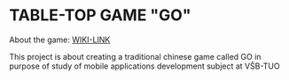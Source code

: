 <h1>TABLE-TOP GAME "GO"</h1>
<p>About the game: <a href="https://en.wikipedia.org/wiki/Go_(game)" target="_blank">WIKI-LINK</a></p>
<p>This project is about creating a traditional chinese game called GO in purpose of study of mobile applications development subject at VŠB-TUO</p>
